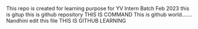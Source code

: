 This repo is created for learning purpose for YV Intern Batch Feb 2023
this is gitup
this is github repository
THIS IS COMMAND
This is github world.......
Nandhini edit this file
THIS IS GITHUB LEARNING


